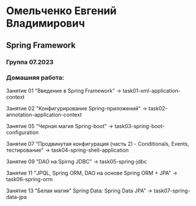 # Омельченко Евгений Владимирович

## Spring Framework

### Группа 07.2023

### Домашняя работа:

Занятие 01 "Введение в Spring Framework" -> task01-xml-application-context

Занятие 02 "Конфигурирование Spring-приложений" -> task02-annotation-application-context

Занятие 05 "Черная магия Spring-boot" -> task03-spring-boot-configuration

Занятие 07 "Продвинутая конфигурация (часть 2) - Conditionals, Events, тестирование" -> task04-spring-shell-application

Занятие 09 "DAO на Spirng JDBC" -> task05-spring-jdbc

Занятие 11 "JPQL, Spring ORM, DAO на основе Spring ORM + JPA" -> task06-spring-orm

Занятие 13 "Белая магия" Spring Data: Spring Data JPA" -> task07-spring-data-jpa